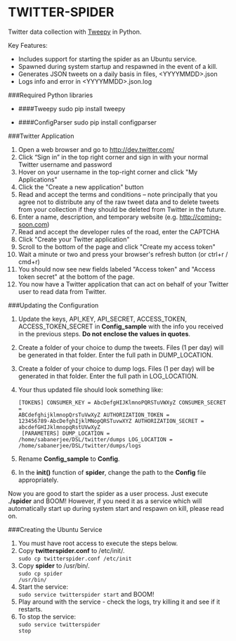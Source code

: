 TWITTER-SPIDER
==============
Twitter data collection with [Tweepy](http://www.github.com/tweepy/tweepy) in Python. 

Key Features:
- Includes support for starting the spider as an Ubuntu service.
- Spawned during system startup and respawned in the event of a kill.
- Generates JSON tweets on a daily basis in files, &lt;YYYYMMDD&gt;.json
- Logs info and error in &lt;YYYYMMDD&gt;.json.log

###Required Python libraries

- ####Tweepy
sudo pip install tweepy

- ####ConfigParser
sudo pip install configparser

###Twitter Application

1. Open a web browser and go to http://dev.twitter.com/
2. Click “Sign in” in the top right corner and sign in with your normal Twitter username and password
3. Hover on your username in the top-right corner and click "My Applications"
4. Click the "Create a new application" button
5. Read and accept the terms and conditions – note principally that you agree not to distribute any of the raw tweet data and to delete tweets from your collection if they should be deleted from Twitter in the future.
6. Enter a name, description, and temporary website (e.g. http://coming-soon.com)
7. Read and accept the developer rules of the road, enter the CAPTCHA
8. Click "Create your Twitter application"
9. Scroll to the bottom of the page and click "Create my access token"
10. Wait a minute or two and press your browser's refresh button (or ctrl+r / cmd+r)
11. You should now see new fields labeled "Access token" and "Access token secret" at the bottom of the page.
12. You now have a Twitter application that can act on behalf of your Twitter user to read data from Twitter.

###Updating the Configuration

1. Update the keys, API_KEY, API_SECRET, ACCESS_TOKEN, ACCESS_TOKEN_SECRET in **Config_sample** with the info you received in the previous steps. **Do not enclose the values in quotes**.
2. Create a folder of your choice to dump the tweets. Files (1 per day) will be generated in that folder. Enter the full path in DUMP_LOCATION.
3. Create a folder of your choice to dump logs. Files (1 per day) will be generated in that folder. Enter the full path in LOG_LOCATION.
4. Your thus updated file should look something like:
<br><code>
[TOKENS]
CONSUMER_KEY = AbcDefgHIJKlmnoPQRSTuVWXyZ
CONSUMER_SECRET = ABCdefghijklmnopQrsTuVwXyZ
AUTHORIZATION_TOKEN = 123456789-AbcDefghIjklMNopQRSTuvwXYZ
AUTHORIZATION_SECRET = abcdefGHIJklmnopqRstUVwXyZ<br>
[PARAMETERS]
DUMP_LOCATION = /home/sabanerjee/DSL/twitter/dumps
LOG_LOCATION = /home/sabanerjee/DSL/twitter/dumps/logs
</code><br>

4. Rename **Config_sample** to **Config**.
5. In the **init()** function of **spider**, change the path to the **Config** file appropriately.

Now you are good to start the spider as a user process. Just execute **./spider** and BOOM! However, if you need it as a service which will automatically start up during system start and respawn on kill, please read on.

###Creating the Ubuntu Service

1. You must have root access to execute the steps below.
2. Copy **twitterspider.conf** to /etc/init/.<br><code>sudo cp twitterspider.conf /etc/init </code>
3. Copy **spider** to /usr/bin/.<br><code>sudo cp spider /usr/bin/</code>
4. Start the service:<br><code>sudo service twitterspider start</code> and BOOM!
5. Play around with the service - check the logs, try killing it and see if it restarts.
6. To stop the service:<br><code>sudo service twitterspider stop</code>

